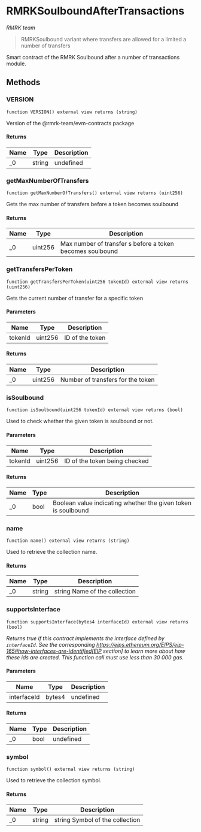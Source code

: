# RMRKSoulboundAfterTransactions

*RMRK team*

> RMRKSoulbound variant where transfers are allowed for a limited a number of transfers

Smart contract of the RMRK Soulbound after a number of transactions module.



## Methods

### VERSION

```solidity
function VERSION() external view returns (string)
```

Version of the @rmrk-team/evm-contracts package




#### Returns

| Name | Type | Description |
|---|---|---|
| _0 | string | undefined |

### getMaxNumberOfTransfers

```solidity
function getMaxNumberOfTransfers() external view returns (uint256)
```

Gets the max number of transfers before a token becomes soulbound




#### Returns

| Name | Type | Description |
|---|---|---|
| _0 | uint256 | Max number of transfer   s before a token becomes soulbound |

### getTransfersPerToken

```solidity
function getTransfersPerToken(uint256 tokenId) external view returns (uint256)
```

Gets the current number of transfer for a specific token



#### Parameters

| Name | Type | Description |
|---|---|---|
| tokenId | uint256 | ID of the token |

#### Returns

| Name | Type | Description |
|---|---|---|
| _0 | uint256 | Number of transfers for the token |

### isSoulbound

```solidity
function isSoulbound(uint256 tokenId) external view returns (bool)
```

Used to check whether the given token is soulbound or not.



#### Parameters

| Name | Type | Description |
|---|---|---|
| tokenId | uint256 | ID of the token being checked |

#### Returns

| Name | Type | Description |
|---|---|---|
| _0 | bool | Boolean value indicating whether the given token is soulbound |

### name

```solidity
function name() external view returns (string)
```

Used to retrieve the collection name.




#### Returns

| Name | Type | Description |
|---|---|---|
| _0 | string | string Name of the collection |

### supportsInterface

```solidity
function supportsInterface(bytes4 interfaceId) external view returns (bool)
```



*Returns true if this contract implements the interface defined by `interfaceId`. See the corresponding https://eips.ethereum.org/EIPS/eip-165#how-interfaces-are-identified[EIP section] to learn more about how these ids are created. This function call must use less than 30 000 gas.*

#### Parameters

| Name | Type | Description |
|---|---|---|
| interfaceId | bytes4 | undefined |

#### Returns

| Name | Type | Description |
|---|---|---|
| _0 | bool | undefined |

### symbol

```solidity
function symbol() external view returns (string)
```

Used to retrieve the collection symbol.




#### Returns

| Name | Type | Description |
|---|---|---|
| _0 | string | string Symbol of the collection |




